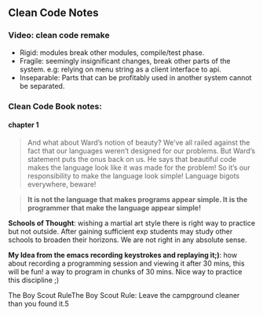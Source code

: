 ## Clean Code Notes

### Video: clean code remake

- Rigid: modules break other modules, compile/test phase.
- Fragile: seemingly insignificant changes, break other parts of the system. e.g: relying on menu string as a client interface to api.
- Inseparable: Parts that can be profitably used in another system cannot be separated.



### Clean Code Book notes:


#### chapter 1

> And what about Ward’s notion of beauty? We’ve all railed against the fact that our languages weren’t designed for our problems. But Ward’s statement puts the onus back on us. He says that beautiful code makes the language look like it was made for the problem! So it’s our responsibility to make the language look simple! Language bigots everywhere, beware! 

> **It is not the language that makes programs appear simple. It is the programmer that make the language appear simple!**


**Schools of Thought**: wishing a martial art style there is right way to practice but not outside. After gaining sufficient exp students may study other schools to broaden their horizons. We are not right in any absolute sense.

**My Idea from the emacs recording keystrokes and replaying it;)**: how about recording a programming session and viewing it after 30 mins, this will be fun! a way to program in chunks of 30 mins. Nice way to practice this discipline ;)

The Boy Scout RuleThe Boy Scout Rule: Leave the campground cleaner than you found it.5

